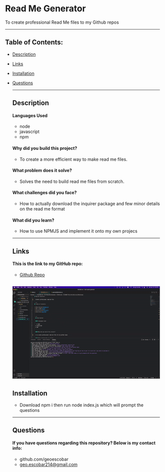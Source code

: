# Read Me Generator

  To create professional Read Me files to my Github repos

  ---
## Table of Contents:

- [Description](#description)
- [Links](#links)
- [Installation](#installation)
- [Questions](#questions)


  ---
  ## Description

  #### Languages Used
  
  	* node
	* javascript
	* npm

  
  #### Why did you build this project?
  
  * To create a more efficient way to make read me files. 
  
  #### What problem does it solve?
  
  * Solves the need to build read me files from scratch.
  
  #### What challenges did you face?
  
  * How to actually download the inquirer package and few minor details on the read me format
  
  #### What did you learn?
  
  * How to use NPMJS and implement it onto  my own projecs
  
  ---
  ## Links 
  
  #### This is the link to my GitHub repo:
  * [Github Repo](https://github.com/geoescobar/README-Generator)

   ![Code Working](readme.gif)
  ---

  ## Installation
  * Download npm i then run node index.js which will prompt the questions

  ---
  ## Questions 

  #### If you have questions regarding this repository? Below is my contact info:

  * github.com/geoescobar
  * geo.escobar214@gmail.com

